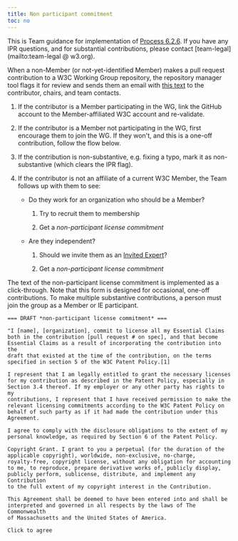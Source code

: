 ```yaml
---
title: Non participant commitment
toc: no
---
```


This is Team guidance for implementation of [Process 6.2.6](https://www.w3.org/policies/process/#contributor-license). If you have any IPR questions, and for substantial contributions, please contact [team-legal](mailto:team-legal @ w3.org).

When a non-Member (or not-yet-identified Member) makes a pull request contribution to a W3C Working Group repository, the repository manager tool flags it for review and sends them an email with [this text](https://github.com/w3c/ash-nazg/blob/master/templates/affiliation-mail.txt) to the contributor, chairs, and team contacts.

1. If the contributor is a Member participating in the WG, link the GitHub account to the Member-affiliated W3C account and re-validate.

1. If the contributor is a Member not participating in the WG, first encourage them to join the WG. If they won't, and this is a one-off contribution, follow the flow below. 
  
1. If the contribution is non-substantive, e.g. fixing a typo, mark it as non-substantive (which clears the IPR flag).

1. If the contributor is not an affiliate of a current W3C Member, the Team follows up with them to see:

   - Do they work for an organization who should be a Member?

      1. Try to recruit them to membership
   
      1. Get a *non-participant license commitment* 

   - Are they independent?

      1. Should we invite them as an [Invited Expert](https://www.w3.org/invited-experts/)?
  
      1. Get a *non-participant license commitment* 
  
The text of the non-participant license commitment is implemented as a click-through. Note that this form is designed for occasional, one-off contributions. To make multiple substantive contributions, a person must join the group as a Member or IE participant.
  
```
=== DRAFT *non-participant license commitment* ===
 
"I [name], [organization], commit to license all my Essential Claims
both in the contribution [pull request # on spec], and that become
Essential Claims as a result of incorporating the contribution into the
draft that existed at the time of the contribution, on the terms
specified in section 5 of the W3C Patent Policy.[1]

I represent that I am legally entitled to grant the necessary licenses
for my contribution as described in the Patent Policy, especially in
Section 3.4 thereof. If my employer or any other party has rights to my
contributions, I represent that I have received permission to make the
relevant licensing commitments according to the W3C Patent Policy on
behalf of such party as if it had made the contribution under this
Agreement.

I agree to comply with the disclosure obligations to the extent of my
personal knowledge, as required by Section 6 of the Patent Policy.

Copyright Grant. I grant to you a perpetual (for the duration of the
applicable copyright), worldwide, non-exclusive, no-charge,
royalty-free, copyright license, without any obligation for accounting
to me, to reproduce, prepare derivative works of, publicly display,
publicly perform, sublicense, distribute, and implement any Contribution
to the full extent of my copyright interest in the Contribution.

This Agreement shall be deemed to have been entered into and shall be
interpreted and governed in all respects by the laws of The Commonwealth
of Massachusetts and the United States of America.

Click to agree
```
